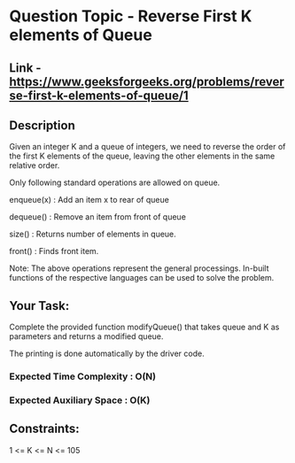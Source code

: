 # Question Topic - Reverse First K elements of Queue


## Link - https://www.geeksforgeeks.org/problems/reverse-first-k-elements-of-queue/1


## Description

Given an integer K and a queue of integers, we need to reverse the order of the first K elements of the queue, leaving the other elements in the same relative order.

Only following standard operations are allowed on queue.

enqueue(x) : Add an item x to rear of queue

dequeue() : Remove an item from front of queue

size() : Returns number of elements in queue.

front() : Finds front item.

Note: The above operations represent the general processings. In-built functions of the respective languages can be used to solve the problem.

## Your Task:

Complete the provided function modifyQueue() that takes queue and K as parameters and returns a modified queue. 

The printing is done automatically by the driver code.

### Expected Time Complexity : O(N)

### Expected Auxiliary Space : O(K)

## Constraints:

1 <= K <= N <= 105
